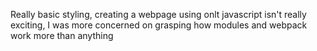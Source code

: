 Really basic styling, creating a webpage using onlt javascript isn't really exciting, I was more concerned on grasping how modules and webpack work more than anything